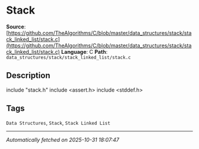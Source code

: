 # Stack

**Source**: [https://github.com/TheAlgorithms/C/blob/master/data_structures/stack/stack_linked_list/stack.c](https://github.com/TheAlgorithms/C/blob/master/data_structures/stack/stack_linked_list/stack.c)
**Language**: C
**Path**: `data_structures/stack/stack_linked_list/stack.c`

## Description

include "stack.h"
include <assert.h>
include <stddef.h>

## Tags

`Data Structures`, `Stack`, `Stack Linked List`

---

*Automatically fetched on 2025-10-31 18:07:47*
